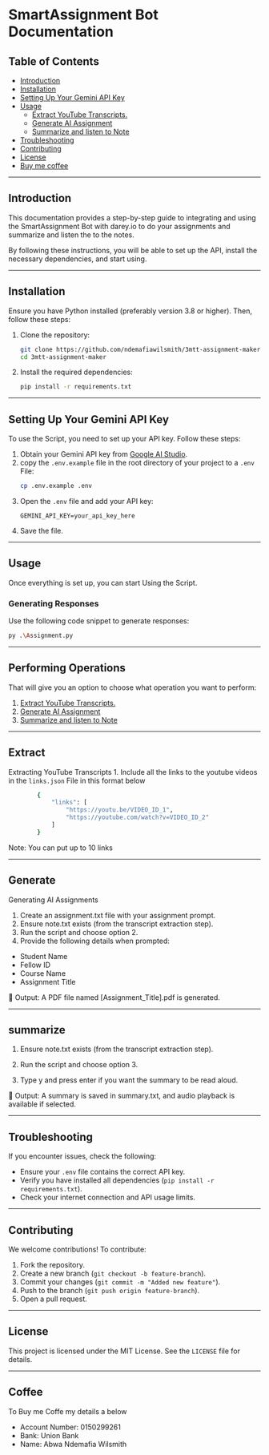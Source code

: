 # SmartAssignment Bot Documentation

## Table of Contents
- [Introduction](#introduction)
- [Installation](#installation)
- [Setting Up Your Gemini API Key](#setting-up-your-gemini-api-key)
- [Usage](#usage)
    - [Extract YouTube Transcripts.](#extract)
    - [Generate AI Assignment](#generate)
    - [Summarize and listen to Note](#summarize)
- [Troubleshooting](#troubleshooting)
- [Contributing](#contributing)
- [License](#license)
- [Buy me coffee](#coffee)

---

## Introduction
This documentation provides a step-by-step guide to integrating and using the SmartAssignment Bot with darey.io to do your assignments and summarize and listen the to the notes. 

By following these instructions, you will be able to set up the API, install the necessary dependencies, and start using.

---

## Installation
Ensure you have Python installed (preferably version 3.8 or higher). Then, follow these steps:

1. Clone the repository:
   ```bash
   git clone https://github.com/ndemafiawilsmith/3mtt-assignment-maker.git
   cd 3mtt-assignment-maker
   ```
2. Install the required dependencies:
   ```bash
   pip install -r requirements.txt
   ```

---

## Setting Up Your Gemini API Key
To use the Script, you need to set up your API key. Follow these steps:

1. Obtain your Gemini API key from [Google AI Studio](https://ai.google.com/studio/gemini).
2. copy the `.env.example` file in the root directory of your project to a `.env` File:
   ```bash
   cp .env.example .env
   ```
3. Open the `.env` file and add your API key:
   ```plaintext
   GEMINI_API_KEY=your_api_key_here
   ```
4. Save the file.

---

## Usage
Once everything is set up, you can start Using the Script.

### Generating Responses
Use the following code snippet to generate responses:

```bash
py .\Assignment.py
```

---

## Performing Operations
That will give you an option to choose what operation you want to perform:
1. [Extract YouTube Transcripts.](#extract)
2. [Generate AI Assignment](#generate)
3. [Summarize and listen to Note](#summarize)

---
## Extract
Extracting YouTube Transcripts
    1. Include all the links to the youtube videos in the `links.json` File in this format below
```bash
        {
            "links": [
                "https://youtu.be/VIDEO_ID_1",
                "https://youtube.com/watch?v=VIDEO_ID_2"
            ]
        }
```
Note: You can put up to 10 links

---

## Generate
Generating AI Assignments
1. Create an assignment.txt file with your assignment prompt.
2. Ensure note.txt exists (from the transcript extraction step).
3. Run the script and choose option 2.
4. Provide the following details when prompted:
- Student Name
- Fellow ID
- Course Name
- Assignment Title

📄 Output: A PDF file named [Assignment_Title].pdf is generated.

---

## summarize
1. Ensure note.txt exists (from the transcript extraction step).

2. Run the script and choose option 3.

3. Type y and press enter if you want the summary to be read aloud.

📝 Output: A summary is saved in summary.txt, and audio playback is available if selected.


---

## Troubleshooting
If you encounter issues, check the following:
- Ensure your `.env` file contains the correct API key.
- Verify you have installed all dependencies (`pip install -r requirements.txt`).
- Check your internet connection and API usage limits.

---

## Contributing
We welcome contributions! To contribute:
1. Fork the repository.
2. Create a new branch (`git checkout -b feature-branch`).
3. Commit your changes (`git commit -m "Added new feature"`).
4. Push to the branch (`git push origin feature-branch`).
5. Open a pull request.

---

## License
This project is licensed under the MIT License. See the `LICENSE` file for details.


---

## Coffee
To Buy me Coffe my details a below
- Account Number: 0150299261
- Bank: Union Bank
- Name: Abwa Ndemafia Wilsmith
